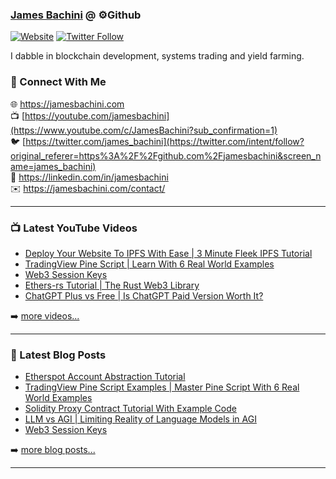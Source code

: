 ### [James Bachini][website] @ ⚙️Github

[![Website](https://img.shields.io/website?label=jamesbachini.com&style=for-the-badge&url=https%3A%2F%2Fjamesbachini.com)](https://jamesbachini.com)
[![Twitter Follow](https://img.shields.io/twitter/follow/james_bachini?color=1DA1F2&logo=twitter&style=for-the-badge)](https://twitter.com/intent/follow?original_referer=https%3A%2F%2Fgithub.com%2Fjamesbachini&screen_name=jamesbachini)

I dabble in blockchain development, systems trading and yield farming.

### 👋 Connect With Me

🌐 https://jamesbachini.com
<br />
📺 [https://youtube.com/jamesbachini](https://www.youtube.com/c/JamesBachini?sub_confirmation=1)
<br />
🐦 [https://twitter.com/james_bachini](https://twitter.com/intent/follow?original_referer=https%3A%2F%2Fgithub.com%2Fjamesbachini&screen_name=james_bachini)
<br />
👔 https://linkedin.com/in/jamesbachini
<br />
✉️ https://jamesbachini.com/contact/

---

### 📺 Latest YouTube Videos

<!-- YOUTUBE:START -->
- [Deploy Your Website To IPFS With Ease | 3 Minute Fleek IPFS Tutorial](https://www.youtube.com/watch?v=DmpXbmjnpec)
- [TradingView Pine Script | Learn With 6 Real World Examples](https://www.youtube.com/watch?v=H9SIftznYYA)
- [Web3 Session Keys](https://www.youtube.com/watch?v=2CDoqbA48JI)
- [Ethers-rs Tutorial | The Rust Web3 Library](https://www.youtube.com/watch?v=FA7WFGtyri8)
- [ChatGPT Plus vs Free | Is ChatGPT Paid Version Worth It?](https://www.youtube.com/watch?v=U3xXd3vV4iU)
<!-- YOUTUBE:END -->

➡️ [more videos...](https://youtube.com/jamesbachini)

---

### 📝 Latest Blog Posts

<!-- BLOG-POST-LIST:START -->
- [Etherspot Account Abstraction Tutorial](https://jamesbachini.com/etherspot-account-abstraction-tutorial/)
- [TradingView Pine Script Examples | Master Pine Script With 6 Real World Examples](https://jamesbachini.com/pine-script-examples/)
- [Solidity Proxy Contract Tutorial With Example Code](https://jamesbachini.com/proxy-contracts-tutorial/)
- [LLM vs AGI | Limiting Reality of Language Models in AGI](https://jamesbachini.com/llm-vs-agi/)
- [Web3 Session Keys](https://jamesbachini.com/web3-session-keys/)
<!-- BLOG-POST-LIST:END -->

➡️ [more blog posts...](https://jamesbachini.com)

---

[website]: https://jamesbachini.com
[twitter]: https://twitter.com/james_bachini
[youtube]: https://youtube.com/jamesbachini
[linkedin]: https://linkedin.com/in/jamesbachini
